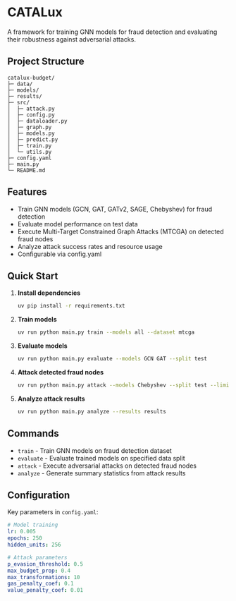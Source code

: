 # CATALux

A framework for training GNN models for fraud detection and evaluating their robustness against adversarial attacks.

## Project Structure

```
catalux-budget/
├─ data/
├─ models/
├─ results/
├─ src/
│  ├─ attack.py
│  ├─ config.py
│  ├─ dataloader.py
│  ├─ graph.py
│  ├─ models.py
│  ├─ predict.py
│  ├─ train.py
│  └─ utils.py
├─ config.yaml
├─ main.py
└─ README.md
```

## Features

- Train GNN models (GCN, GAT, GATv2, SAGE, Chebyshev) for fraud detection
- Evaluate model performance on test data
- Execute Multi-Target Constrained Graph Attacks (MTCGA) on detected fraud nodes
- Analyze attack success rates and resource usage
- Configurable via config.yaml

## Quick Start

1. **Install dependencies**
   ```bash
   uv pip install -r requirements.txt
   ```

2. **Train models**
   ```bash
   uv run python main.py train --models all --dataset mtcga
   ```

3. **Evaluate models**
   ```bash
   uv run python main.py evaluate --models GCN GAT --split test
   ```

4. **Attack detected fraud nodes**
   ```bash
   uv run python main.py attack --models Chebyshev --split test --limit 10
   ```

5. **Analyze attack results**
   ```bash
   uv run python main.py analyze --results results
   ```

## Commands

- `train` - Train GNN models on fraud detection dataset
- `evaluate` - Evaluate trained models on specified data split
- `attack` - Execute adversarial attacks on detected fraud nodes
- `analyze` - Generate summary statistics from attack results

## Configuration

Key parameters in `config.yaml`:

```yaml
# Model training
lr: 0.005
epochs: 250
hidden_units: 256

# Attack parameters
p_evasion_threshold: 0.5
max_budget_prop: 0.4
max_transformations: 10
gas_penalty_coef: 0.1
value_penalty_coef: 0.01
```
